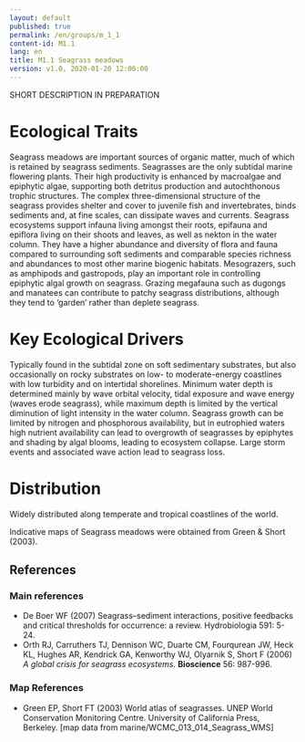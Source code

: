 ```yaml
---
layout: default
published: true
permalink: /en/groups/m_1_1
content-id: M1.1
lang: en
title: M1.1 Seagrass meadows
version: v1.0, 2020-01-20 12:00:00
---
```


SHORT DESCRIPTION IN PREPARATION

# Ecological Traits
 
Seagrass meadows are important sources of organic matter, much of which is retained by seagrass sediments. Seagrasses are the only subtidal marine flowering plants. Their high productivity is enhanced by macroalgae and epiphytic algae, supporting both detritus production and autochthonous trophic structures. The complex three-dimensional structure of the seagrass provides shelter and cover to juvenile fish and invertebrates, binds sediments and, at fine scales, can dissipate waves and currents. Seagrass ecosystems support infauna living amongst their roots, epifauna and epiflora living on their shoots and leaves, as well as nekton in the water column. They have a higher abundance and diversity of flora and fauna compared to surrounding soft sediments and comparable species richness and abundances to most other marine biogenic habitats. Mesograzers, such as amphipods and gastropods, play an important role in controlling epiphytic algal growth on seagrass. Grazing megafauna such as dugongs and manatees can contribute to patchy seagrass distributions, although they tend to ‘garden’ rather than deplete seagrass.
 
# Key Ecological Drivers
 
Typically found in the subtidal zone on soft sedimentary substrates, but also occasionally on rocky substrates on low- to moderate-energy coastlines with low turbidity and on intertidal shorelines. Minimum water depth is determined mainly by wave orbital velocity, tidal exposure and wave energy (waves erode seagrass), while maximum depth is limited by the vertical diminution of light intensity in the water column. Seagrass growth can be limited by nitrogen and phosphorous availability, but in eutrophied waters high nutrient availability can lead to overgrowth of seagrasses by epiphytes and shading by algal blooms, leading to ecosystem collapse. Large storm events and associated wave action lead to seagrass loss.
 
# Distribution
 
Widely distributed along temperate and tropical coastlines of the world.

Indicative maps of Seagrass meadows were obtained from Green & Short (2003).

## References

### Main references
* De Boer WF (2007) Seagrass–sediment interactions, positive feedbacks and critical thresholds for occurrence: a review. Hydrobiologia 591: 5-24.
* Orth RJ, Carruthers TJ, Dennison WC, Duarte CM, Fourqurean JW, Heck KL, Hughes AR, Kendrick GA, Kenworthy WJ, Olyarnik S, Short F (2006) *A global crisis for seagrass ecosystems*. **Bioscience** 56: 987-996.

### Map References
* Green EP, Short FT (2003) World atlas of seagrasses. UNEP World Conservation Monitoring Centre. University of California Press, Berkeley. [map data from marine/WCMC_013_014_Seagrass_WMS]
